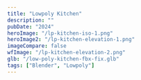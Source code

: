 ```yaml
---
title: "Lowpoly Kitchen"
description: ""
pubDate: "2024"
heroImage: "/lp-kitchen-iso-1.png"
heroImage2: "/lp-kitchen-elevation-1.png"
imageCompare: false
wfImage: "/lp-kitchen-elevation-2.png"
glb: "/low-poly-kitchen-fbx-fix.glb"
tags: ["Blender", "Lowpoly"]
---
```

